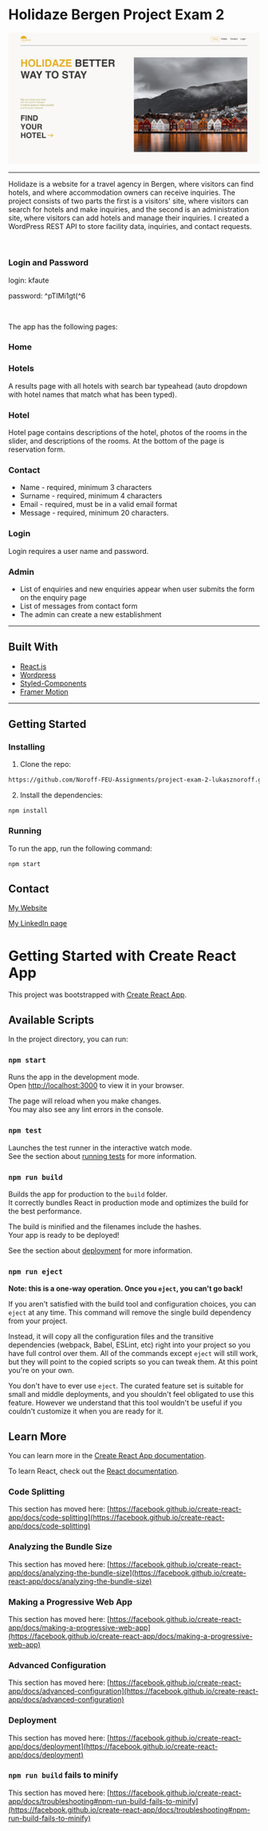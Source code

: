 
# Holidaze Bergen Project Exam 2


 ![Front-End Developer](https://github.com/Noroff-FEU-Assignments/project-exam-2-lukasznoroff/blob/main/project-exam-2.jpg)


---
Holidaze is a website for a travel agency in Bergen, where visitors can find hotels, and where accommodation owners can receive inquiries.
The project consists of two parts
the first is a visitors' site, where visitors can search for hotels and make inquiries, and the second is an administration site, where visitors can add hotels and manage their inquiries. I created a WordPress REST API to store facility data, inquiries, and contact requests. 

&nbsp;

### Login and Password

login: kfaute

password: ^pTIMi1gt(^6


&nbsp;


The app has the following pages:

### Home

### Hotels

A results page with all hotels with search bar typeahead (auto dropdown with hotel names that match what has been typed).

### Hotel

Hotel page contains descriptions of the hotel, photos of the rooms in the slider, and descriptions of the rooms. At the bottom of the page is reservation form.

### Contact

-   Name - required, minimum 3 characters
-   Surname - required, minimum 4 characters
-   Email - required, must be in a valid email format
-   Message - required, minimum 20 characters.

### Login

Login requires a user name and password.


### Admin

- List of enquiries and new enquiries appear when user submits the form on the enquiry page
- List of messages from contact form
- The admin can create a new establishment
---

## Built With

- [React.js](https://reactjs.org/)
- [Wordpress](https://wordpress.org/)
- [Styled-Components](https://styled-components.com/)
- [Framer Motion](https://www.framer.com/motion/)


---
## Getting Started

### Installing

1. Clone the repo:

```bash
https://github.com/Noroff-FEU-Assignments/project-exam-2-lukasznoroff.git
```

2. Install the dependencies:

```
npm install
```

### Running


To run the app, run the following command:

```bash
npm start
```


## Contact


[My Website](#)

[My LinkedIn page](https://www.linkedin.com/feed/)





# Getting Started with Create React App




This project was bootstrapped with [Create React App](https://github.com/facebook/create-react-app).

## Available Scripts

In the project directory, you can run:

### `npm start`

Runs the app in the development mode.\
Open [http://localhost:3000](http://localhost:3000) to view it in your browser.

The page will reload when you make changes.\
You may also see any lint errors in the console.

### `npm test`

Launches the test runner in the interactive watch mode.\
See the section about [running tests](https://facebook.github.io/create-react-app/docs/running-tests) for more information.

### `npm run build`

Builds the app for production to the `build` folder.\
It correctly bundles React in production mode and optimizes the build for the best performance.

The build is minified and the filenames include the hashes.\
Your app is ready to be deployed!

See the section about [deployment](https://facebook.github.io/create-react-app/docs/deployment) for more information.

### `npm run eject`

**Note: this is a one-way operation. Once you `eject`, you can't go back!**

If you aren't satisfied with the build tool and configuration choices, you can `eject` at any time. This command will remove the single build dependency from your project.

Instead, it will copy all the configuration files and the transitive dependencies (webpack, Babel, ESLint, etc) right into your project so you have full control over them. All of the commands except `eject` will still work, but they will point to the copied scripts so you can tweak them. At this point you're on your own.

You don't have to ever use `eject`. The curated feature set is suitable for small and middle deployments, and you shouldn't feel obligated to use this feature. However we understand that this tool wouldn't be useful if you couldn't customize it when you are ready for it.

## Learn More

You can learn more in the [Create React App documentation](https://facebook.github.io/create-react-app/docs/getting-started).

To learn React, check out the [React documentation](https://reactjs.org/).

### Code Splitting

This section has moved here: [https://facebook.github.io/create-react-app/docs/code-splitting](https://facebook.github.io/create-react-app/docs/code-splitting)

### Analyzing the Bundle Size

This section has moved here: [https://facebook.github.io/create-react-app/docs/analyzing-the-bundle-size](https://facebook.github.io/create-react-app/docs/analyzing-the-bundle-size)

### Making a Progressive Web App

This section has moved here: [https://facebook.github.io/create-react-app/docs/making-a-progressive-web-app](https://facebook.github.io/create-react-app/docs/making-a-progressive-web-app)

### Advanced Configuration

This section has moved here: [https://facebook.github.io/create-react-app/docs/advanced-configuration](https://facebook.github.io/create-react-app/docs/advanced-configuration)

### Deployment

This section has moved here: [https://facebook.github.io/create-react-app/docs/deployment](https://facebook.github.io/create-react-app/docs/deployment)

### `npm run build` fails to minify

This section has moved here: [https://facebook.github.io/create-react-app/docs/troubleshooting#npm-run-build-fails-to-minify](https://facebook.github.io/create-react-app/docs/troubleshooting#npm-run-build-fails-to-minify)
